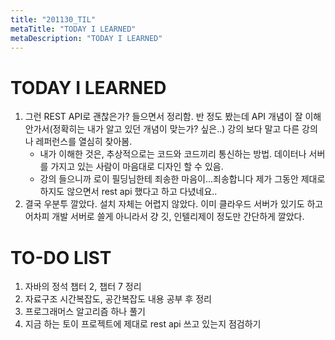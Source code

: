 ```yaml
---
title: "201130_TIL"
metaTitle: "TODAY I LEARNED"
metaDescription: "TODAY I LEARNED"
---
```


# TODAY I LEARNED

1. 그런 REST API로 괜찮은가? 들으면서 정리함. 반 정도 봤는데 API 개념이 잘 이해 안가서(정확히는 내가 알고 있던 개념이 맞는가? 싶은..) 강의 보다 말고 다른 강의나 레퍼런스를 열심히 찾아봄.
    - 내가 이해한 것은, 추상적으로는 코드와 코드끼리 통신하는 방법. 데이터나 서버를 가지고 있는 사람이 마음대로 디자인 할 수 있음.
    - 강의 들으니까 로이 필딩님한테 죄송한 마음이...죄송합니다 제가 그동안 제대로 하지도 않으면서 rest api 했다고 하고 다녔네요..
2. 결국 우분투 깔았다. 설치 자체는 어렵지 않았다. 이미 클라우드 서버가 있기도 하고 어차피 개발 서버로 쓸게 아니라서 걍 깃, 인텔리제이 정도만 간단하게 깔았다.

# TO-DO LIST

1. 자바의 정석 챕터 2, 챕터 7 정리
2. 자료구조 시간복잡도, 공간복잡도 내용 공부 후 정리
3. 프로그래머스 알고리즘 하나 풀기
4. 지금 하는 토이 프로젝트에 제대로 rest api 쓰고 있는지 점검하기

